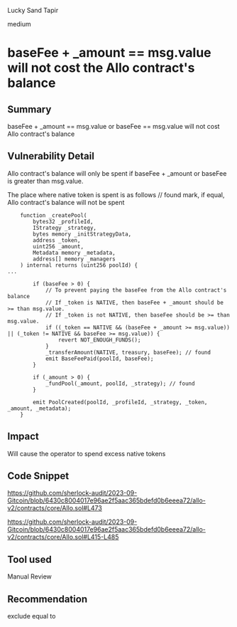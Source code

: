 Lucky Sand Tapir

medium

# baseFee + _amount == msg.value  will not cost the Allo contract's balance
## Summary

baseFee + _amount == msg.value or baseFee == msg.value will not cost Allo contract's balance

## Vulnerability Detail

Allo contract's balance will only be spent if baseFee + _amount or baseFee is greater than msg.value.

The place where native token is spent is as follows // found mark, if equal, Allo contract's balance will not be spent

```solidity
    function _createPool(
        bytes32 _profileId,
        IStrategy _strategy,
        bytes memory _initStrategyData,
        address _token,
        uint256 _amount,
        Metadata memory _metadata,
        address[] memory _managers
    ) internal returns (uint256 poolId) {
...

        if (baseFee > 0) {
            // To prevent paying the baseFee from the Allo contract's balance
            // If _token is NATIVE, then baseFee + _amount should be >= than msg.value.
            // If _token is not NATIVE, then baseFee should be >= than msg.value.
            if ((_token == NATIVE && (baseFee + _amount >= msg.value)) || (_token != NATIVE && baseFee >= msg.value)) {
                revert NOT_ENOUGH_FUNDS();
            }
            _transferAmount(NATIVE, treasury, baseFee); // found
            emit BaseFeePaid(poolId, baseFee);
        }

        if (_amount > 0) {
            _fundPool(_amount, poolId, _strategy); // found
        }

        emit PoolCreated(poolId, _profileId, _strategy, _token, _amount, _metadata);
    }

```

## Impact

Will cause the operator to spend excess native tokens

## Code Snippet

https://github.com/sherlock-audit/2023-09-Gitcoin/blob/6430c8004017e96ae2f5aac365bdefd0b6eeea72/allo-v2/contracts/core/Allo.sol#L473

https://github.com/sherlock-audit/2023-09-Gitcoin/blob/6430c8004017e96ae2f5aac365bdefd0b6eeea72/allo-v2/contracts/core/Allo.sol#L415-L485

## Tool used

Manual Review

## Recommendation

exclude equal to